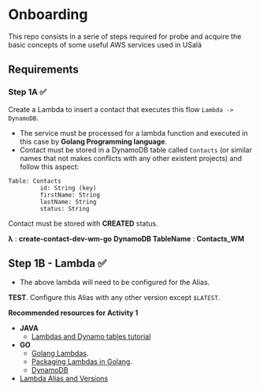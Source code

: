 # Onboarding

This repo consists in a serie of steps required for probe and acquire the basic concepts of some useful AWS services used in USalá

## Requirements
### Step 1A :white_check_mark:

Create a Lambda to insert a contact that executes this flow `Lambda -> DynamoDB`.

* The service must be processed for a lambda function and executed in this case by **Golang Programming language**.
* Contact must be stored in a DynamoDB table called `Contacts` (or similar names that not makes conflicts with any other existent projects) and follow this aspect:

````
Table: Contacts
         id: String (key)
         firstName: String
         lastName: String
         status: String
````

Contact must be stored with **CREATED** status.

**λ** : **create-contact-dev-wm-go**
**DynamoDB TableName** : **Contacts_WM**

## Step 1B - Lambda :white_check_mark:

* The above lambda will need to be configured for the Alias.

**TEST**. Configure this Alias with any other version except `$LATEST`.

**Recommended resources for Activity 1**

* **JAVA**
  * [Lambdas and Dynamo tables tutorial](http://www.baeldung.com/aws-lambda-dynamodb-java)
* **GO**
  * [Golang Lambdas](https://docs.aws.amazon.com/lambda/latest/dg/golang-handler.html).
  * [Packaging Lambdas in Golang](https://docs.aws.amazon.com/lambda/latest/dg/golang-package.html).
  * [DynamoDB](https://antklim.medium.com/dynamodb-expressions-and-go-b8230c253e1f)
* [Lambda Alias and Versions](https://docs.aws.amazon.com/lambda/latest/dg/configuration-versions.html)

